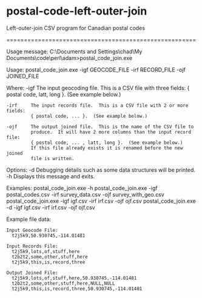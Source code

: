 postal-code-left-outer-join
======================================================

Left-outer-join CSV program for Canadian postal codes

======================================================

Usage message:
C:\Documents and Settings\chad\My Documents\code\perl\adam>postal_code_join.exe

  Usage: postal_code_join.exe -igf GEOCODE_FILE -irf RECORD_FILE -ojf JOINED_FILE

  Where:
    -igf     The input geocoding file.  This is a CSV file with three fields:
             { postal code, latt, long }.  (See example below.)

    -irf     The input records file.  This is a CSV file with 2 or more fields:
             { postal code, ... }.  (See example below.)

    -ojf     The output joined file.  This is the name of the CSV file to
             produce.  It will have 2 more columns than the input record file:
             { postal code, ... , latt, long }.  (See example below.)
             If this file already exists it is renamed before the new joined
             file is written.

  Options:
    -d       Debugging details such as some data structures will be printed.
    -h       Displays this message and exits.

  Examples:
      postal_code_join.exe -h
      postal_code_join.exe -igf postal_codes.csv -irf survey_data.csv -ojf survey_with_geo.csv
      postal_code_join.exe -igf igf.csv          -irf irf.csv         -ojf ojf.csv
      postal_code_join.exe -d -igf igf.csv       -irf irf.csv         -ojf ojf.csv

  Example file data:

    Input Geocode File:
      t2j5k9,50.930745,-114.01481

    Input Records File:
      t2j5k9,lots,of,stuff,here
      t2b2t2,some,other,stuff,here
      t2j5k9,this,is,record,three

    Output Joined File:
      t2j5k9,lots,of,stuff,here,50.930745,-114.01481
      t2b2t2,some,other,stuff,here,NULL,NULL
      t2j5k9,this,is,record,three,50.930745,-114.01481

